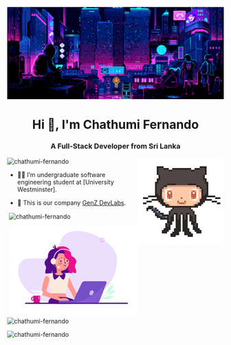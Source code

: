 <img src="./files/main.gif" alt="Your Image">
<h1 align="center">Hi 👋, I'm Chathumi Fernando</h1>
<h3 align="center">A Full-Stack Developer from Sri Lanka</h3>

<img align="right" src="https://raw.githubusercontent.com/Aoihara/Aoihara/master/git.gif">

<p align="left"> <img src="https://komarev.com/ghpvc/?username=ChathumiFernando-code&label=Profile%20views&color=0e75b6&style=flat" alt="chathumi-fernando" /> </p>

- 👨‍🎓 I’m undergraduate software engineering student at [University Westminster].

- 🔗 This is our company [GenZ DevLabs](https://www.genzdevlabs.com/).
  
<p>&nbsp;<img align="center" src="https://github-readme-stats.vercel.app/api?username=ChathumiFernando-code&show_icons=true&locale=en" alt="chathumi-fernando" /></p>
<img align="right" src="./files/bottom.gif" width="300px">

<p><img align="center" src="https://github-readme-streak-stats.herokuapp.com/?user=ChathumiFernando-code&" alt="chathumi-fernando" /></p>
<p><img align="left" src="https://github-readme-stats.vercel.app/api/top-langs?username=ChathumiFernando-code&show_icons=true&locale=en&layout=compact" alt="chathumi-fernando" /></p>
